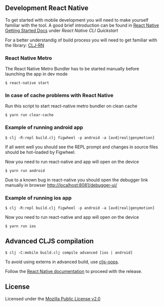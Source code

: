 ## Development React Native
To get started with mobile development you will need to make yourself familiar with the tool. A good brief introduction can be found in [React Native Getting Started Docs](https://facebook.github.io/react-native/docs/getting-started) under *React Native CLI Quickstart*

For a better understandig of build process you will need to get familiar with the library:
[CLJ-RN](https://github.com/status-im/clj-rn)


### React Native Metro
The React Native Metro Bundler has to be started manually before launching the app in dev mode
```
$ react-native start
```

### In case of cache problems with React Native
Run this script to start react-native metro bundler on clean cache
```
$ yarn run clear-cache
```

### Example of running android app
```
$ clj -R:repl build.clj figwheel -p android -a [avd|real|genymotion]
```

If all went well you should see the REPL prompt and changes in source files should be hot-loaded by Figwheel.

Now you need to run react-native and app will open on the device

```
$ yarn run android
```

Due to a known bug in react-native you should open the debugger link manually in browser
[http://localhost:8081/debugger-ui/](http://localhost:8081/debugger-ui/)

### Example of running ios app
```
$ clj -R:repl build.clj figwheel -p android -a [avd|real|genymotion]
```
Now you need to run react-native and app will open on the device

```
$ yarn run ios
```

## Advanced CLJS compilation
```
$ clj -C:mobile build.clj compile advanced [ios | android]
```
To avoid using externs in advanced build, use [cljs-oops](https://github.com/binaryage/cljs-oops).

Follow the [React Native documentation](https://facebook.github.io/react-native/docs/signed-apk-android.html) to proceed with the release.


## License

Licensed under the [Mozilla Public License v2.0](LICENSE.md)
